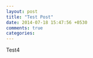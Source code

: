 ```yaml
---
layout: post
title: "Test Post"
date: 2014-07-18 15:47:56 +0530
comments: true
categories: 
---
```


Test4
